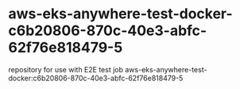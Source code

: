 # aws-eks-anywhere-test-docker-c6b20806-870c-40e3-abfc-62f76e818479-5
repository for use with E2E test job aws-eks-anywhere-test-docker:c6b20806-870c-40e3-abfc-62f76e818479-5
